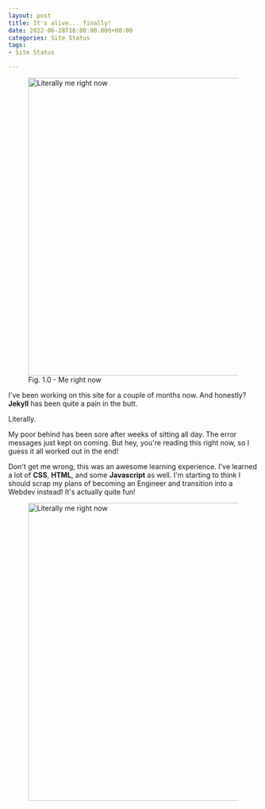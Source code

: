 ```yaml
---
layout: post
title: It's alive... finally!
date: 2022-06-28T16:00:00.000+00:00
categories: Site Status
tags:
- Site Status

---
```

<figure> <img src="https://cdn.discordapp.com/attachments/993410728088305734/993757362487828550/unknown.png" alt="Literally me right now" style="width:600px;"> <figcaption>Fig. 1.0 - Me right now</figcaption> </figure>

I've been working on this site for a couple of months now. And honestly? **Jekyll** has been quite a pain in the butt.

Literally.

My poor behind has been sore after weeks of sitting all day. The error messages just kept on coming. But hey, you're reading this right now, so I guess it all worked out in the end!

Don't get me wrong, this was an awesome learning experience. I've learned a lot of **CSS**, **HTML**, and some **Javascript** as well. I'm starting to think I should scrap my plans of becoming an Engineer and transition into a Webdev instead! It's actually quite fun!

<figure> <img src="https://cdn.discordapp.com/attachments/993410728088305734/994090844019757117/Gifpro_out_fbeabc0fa9ed24e1afceff4a01824cfb.gif" alt="Literally me right now" style="width:600px;"> <figcaption></figcaption> </figure>
